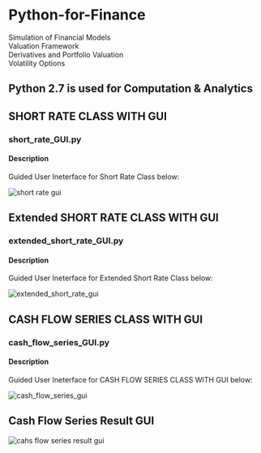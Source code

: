 # Python-for-Finance
Simulation of Financial Models  
Valuation Framework  
Derivatives and Portfolio Valuation  
Volatility Options  

## Python 2.7 is used for Computation & Analytics


## SHORT RATE CLASS WITH GUI 
### short_rate_GUI.py  
#### Description  
Guided User Ineterface for Short Rate Class below:  
  
![short rate gui](https://user-images.githubusercontent.com/30389323/43771663-5c40ccae-9a59-11e8-8018-328fc3e3ac1f.PNG)  

## Extended SHORT RATE CLASS WITH GUI 
### extended_short_rate_GUI.py  
#### Description  
Guided User Ineterface for Extended Short Rate Class below:  

![extended_short_rate_gui](https://user-images.githubusercontent.com/30389323/43772860-11b35054-9a5d-11e8-828a-56e70beac4c6.PNG)  

## CASH FLOW SERIES CLASS WITH GUI 
### cash_flow_series_GUI.py  
#### Description  
Guided User Ineterface for CASH FLOW SERIES CLASS WITH GUI below:  

![cash_flow_series_gui](https://user-images.githubusercontent.com/30389323/43773198-62309ea0-9a5e-11e8-907f-94fbce795e02.PNG)  


## Cash Flow Series Result GUI

![cahs flow series result gui](https://user-images.githubusercontent.com/30389323/43773646-d2917498-9a5f-11e8-89d5-205b3f8920e4.PNG)
